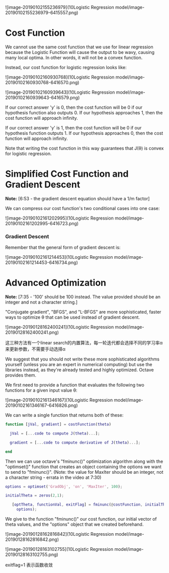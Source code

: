 ![image-20190102155236979](10Logistic Regression model/image-20190102155236979-6415557.png)



# Cost Function

We cannot use the same cost function that we use for linear regression because the Logistic Function will cause the output to be wavy, causing many local optima. In other words, it will not be a convex function.

Instead, our cost function for logistic regression looks like:



![image-20190102160930768](10Logistic Regression model/image-20190102160930768-6416570.png)

![image-20190102160939643](10Logistic Regression model/image-20190102160939643-6416579.png)

If our correct answer 'y' is 0, then the cost function will be 0 if our hypothesis function also outputs 0. If our hypothesis approaches 1, then the cost function will approach infinity.

If our correct answer 'y' is 1, then the cost function will be 0 if our hypothesis function outputs 1. If our hypothesis approaches 0, then the cost function will approach infinity.

Note that writing the cost function in this way guarantees that J(θ) is convex for logistic regression.

# Simplified Cost Function and Gradient Descent

**Note:** [6:53 - the gradient descent equation should have a 1/m factor]

We can compress our cost function's two conditional cases into one case:

![image-20190102161202995](10Logistic Regression model/image-20190102161202995-6416723.png)

### **Gradient Descent**

Remember that the general form of gradient descent is:

![image-20190102161214453](10Logistic Regression model/image-20190102161214453-6416734.png)



# Advanced Optimization

**Note:** [7:35 - '100' should be 100 instead. The value provided should be an integer and not a character string.]

"Conjugate gradient", "BFGS", and "L-BFGS" are more sophisticated, faster ways to optimize θ that can be used instead of gradient descent. 

![image-20190128162400241](10Logistic Regression model/image-20190128162400241.png)

这三种方法有一个linear search的内置算法，每一轮迭代都会选择不同的学习率α来更新参数，不需要手动选择α

We suggest that you should not write these more sophisticated algorithms yourself (unless you are an expert in numerical computing) but use the libraries instead, as they're already tested and highly optimized. Octave provides them.

We first need to provide a function that evaluates the following two functions for a given input value θ:

![image-20190102161346167](10Logistic Regression model/image-20190102161346167-6416826.png)

We can write a single function that returns both of these:

```matlab
function [jVal, gradient] = costFunction(theta)

  jVal = [...code to compute J(theta)...];

  gradient = [...code to compute derivative of J(theta)...];

end
```

Then we can use octave's "fminunc()" optimization algorithm along with the "optimset()" function that creates an object containing the options we want to send to "fminunc()". (Note: the value for MaxIter should be an integer, not a character string - errata in the video at 7:30)

```matlab
options = optimset('GradObj', 'on', 'MaxIter', 100);

initialTheta = zeros(2,1);

   [optTheta, functionVal, exitFlag] = fminunc(@costFunction, initialTheta, 
     options);
```

We give to the function "fminunc()" our cost function, our initial vector of theta values, and the "options" object that we created beforehand.

![image-20190128162816842](10Logistic Regression model/image-20190128162816842.png)

![image-20190128163102755](10Logistic Regression model/image-20190128163102755.png)

exitflag=1 表示函数收敛


